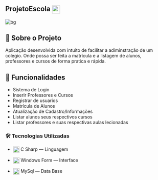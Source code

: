 ## ProjetoEscola <img src="https://lh3.googleusercontent.com/proxy/GPvsa0cP0FdsSZ1qgyxjKCi18ZWW0Jj7gsTkFrKrPO-Vmg_dSHgYWIRjgWGLTMWCk-fOiz4dtZ_R37jGt0xpGnuRJeldSspdmHr2-BdD7WsTRvmD2DZhWextK84Y4Bp0LEeTdc-WkyKKteRlhcONMA" width="25px" height="25px" align="center">

![bg](https://user-images.githubusercontent.com/63371945/106369494-b5867500-6330-11eb-9138-31f09199c581.png)


## 📁 Sobre o Projeto
Aplicação desenvolvida com intuito de facilitar a adiminstração de um colegio. Onde possa ser feita a matrícula e a listagem de alunos, professores e cursos de forma pratica e rápida.
 

## 📃 Funcionalidades
- Sistema de Login
- Inserir Professores e Cursos
- Registrar de usuarios
- Matrícula de Alunos
- Atualização de Cadastro/Informações
- Listar alunos seus respectivos cursos
- Listar professores e suas respectivas aulas lecionadas

### 🛠 Tecnologias Utilizadas
- <img src="https://cdn.worldvectorlogo.com/logos/c--4.svg" width="20px" height="20px" align="center"> C Sharp — Linguagem 

- <img src="http://www.myiconfinder.com/uploads/iconsets/256-256-4f64fc221121127a9bac5b9887f28fd6.png" width="20px" height="20px" align="center"> Windows Form — Interface

- <img src="https://cdn.icon-icons.com/icons2/1381/PNG/512/mysqlworkbench_93532.png" width="20px" height="20px" align="center"> MySql — Data Base  

